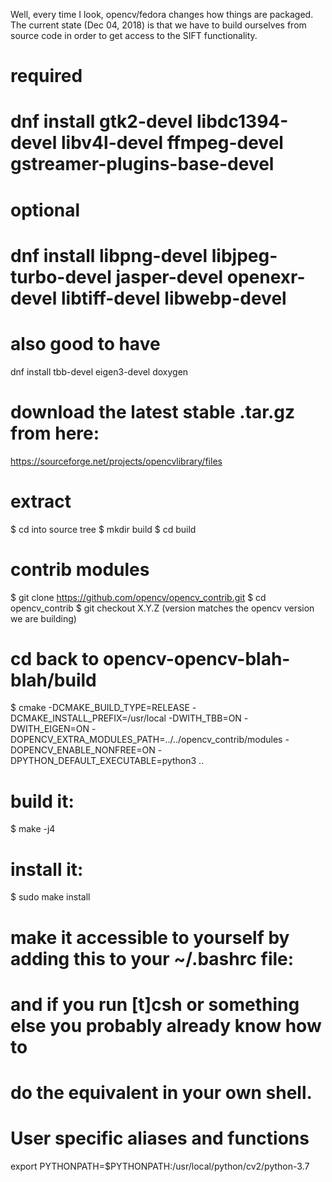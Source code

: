 Well, every time I look, opencv/fedora changes how things are packaged.  The
current state (Dec 04, 2018) is that we have to build ourselves from source
code in order to get access to the SIFT functionality.

# required
# dnf install gtk2-devel libdc1394-devel libv4l-devel ffmpeg-devel gstreamer-plugins-base-devel

# optional
# dnf install libpng-devel libjpeg-turbo-devel jasper-devel openexr-devel libtiff-devel libwebp-devel

# also good to have
dnf install tbb-devel eigen3-devel doxygen

# download the latest stable .tar.gz from here:
https://sourceforge.net/projects/opencvlibrary/files

# extract
$ cd into source tree
$ mkdir build
$ cd build

# contrib modules
$ git clone https://github.com/opencv/opencv_contrib.git
$ cd opencv_contrib
$ git checkout X.Y.Z (version matches the opencv version we are building)

# cd back to opencv-opencv-blah-blah/build
$ cmake -DCMAKE_BUILD_TYPE=RELEASE -DCMAKE_INSTALL_PREFIX=/usr/local -DWITH_TBB=ON -DWITH_EIGEN=ON -DOPENCV_EXTRA_MODULES_PATH=../../opencv_contrib/modules -DOPENCV_ENABLE_NONFREE=ON -DPYTHON_DEFAULT_EXECUTABLE=python3 ..

# build it:
$ make -j4

# install it:
$ sudo make install

# make it accessible to yourself by adding this to your ~/.bashrc file:
# and if you run [t]csh or something else you probably already know how to
# do the equivalent in your own shell.

  # User specific aliases and functions
  export PYTHONPATH=$PYTHONPATH:/usr/local/python/cv2/python-3.7

